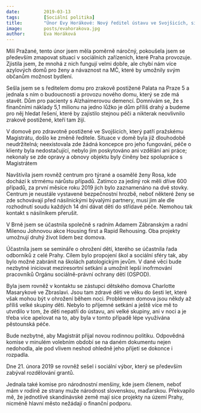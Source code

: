 ```yaml
---
date:         2019-03-13
tags:         [Sociální politika]
title:        "Únor Evy Horákové: Nový ředitel ústavu ve Svojšicích, situace v centru pro ohrožené ženy a Housing First"
image: 	      posts/evahorakova.jpg
author:       Eva Horáková
---
```


Milí Pražané, tento únor jsem měla poměrně náročný, pokoušela jsem se především zmapovat situaci v sociálních zařízeních, které Praha provozuje. Zjistila jsem, že mnohá z nich fungují velmi dobře, ale chybí nám více azylových domů pro ženy a návaznost na MČ, které by umožnily svým občanům možnost bydlení. 

Sešla jsem se s ředitelem domu pro zrakově postižené Palata na Praze 5 a jednala s ním o budoucnosti a provozu  nového domu, který se zde má stavět. Dům pro pacienty s Alzhaimerovou demencí. Domnívám se, že s finančními náklady 5,1 milionu na jedno lůžko je dům příliš drahý a budeme pro něj hledat řešení, které by zajistilo stejnou péči a nikterak neovlivnilo zrakově postižené, kteří tam žijí. 

V domově pro zdravotně postižené ve Svojšicích, který patří pražskému Magistrátu, došlo ke změně ředitele. Situace v domě byla již dlouhodobě neudržitelná; neexistovala zde žádná koncepce pro jeho fungování, péče o klienty byla nedostačující, nebylo jim poskytováno ani vzdělání ani práce; nekonaly se zde opravy a obnovy objektu byly činěny bez spolupráce s Magistrátem 

Navštívila jsem rovněž centrum pro týrané a osamělé ženy Rosa, kde dochází k strmému nárůstu případů. Zatímco za jediný rok měli dříve 600 případů, za první měsíce roku 2019 jich bylo zaznamenáno na dvě stovky. Centrum je neustále vystavené bezpečnostní hrozbě, neboť některé ženy se zde schovávají před násilnickými bývalými partnery, musí jim ale dle rozhodnutí soudu každých 14 dní dávat děti do střídavé péče. Nemohou tak kontakt s násilníkem přerušit. 

V Brně jsem se účastnila společně s radním Adamem Zábranským a radní Milenou Johnovou akce Housing first a Rapid Rehousing. Oba projekty umožnují druhý život lidem bez domova. 

Účastnila jsem se semináře o ohrožení dětí, kterého se účastnila řada odborníků z celé Prahy. Cílem bylo propojení škol a sociální sféry tak, aby bylo možné zabránit na školách patologickým jevům. V dané věci bude nezbytné iniciovat meziresortní setkání a umožnit lepší inofrmování pracovníků Orgánu sociálně-právní ochrany dětí (OSPOD). 

Byla jsem rovněž v kontaktu se zástupci dětského domova Charlotte Masarykové ve Zbraslavi. Jsou tam zdravé děti ve věku do šesti let, které však mohou být v ohrožení během noci. Problémem domova jsou někdy až příliš velké skupiny děti. Nebylo to příjemné setkání a ještě více mě to utvrdilo v tom, že děti nepatří do ústavu, ani velké skupiny, ani v noci a je třeba více apelovat na to, aby byla v tomto případě lépe využívána pěstounská péče. 

Bude nezbytné, aby Magistrát přijal novou rodinnou politiku. Odpovědná komise v minulém volebním období se na daném dokumentu nejen nedohodla, ale pod vlivem neshod ohledně jeho přijetí se dokonce i rozpadla. 

Dne 21. února 2019 se rovněž sešel i sociální výbor, který se především zabýval rozdělování grantů. 

Jednala také komise pro národnostní menšiny, kde jsem členem, neboť mám v rodině ze strany muže národnost slovenskou, maďarskou. Překvapilo mě, že jednotlivé skandinávské země mají sice projekty na území Prahy, nicméně hlavní město nežádají o finanční podporu. 


